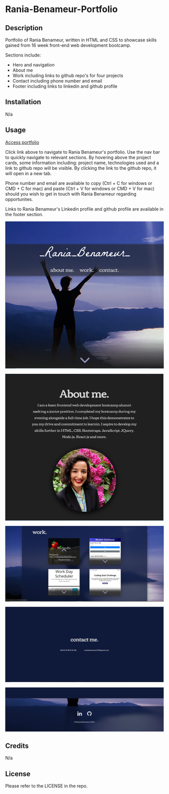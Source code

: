 # Rania-Benameur-Portfolio

## Description

Portfolio of Rania Benameur, written in HTML and CSS to showcase skills gained from 16 week front-end web development bootcamp.

Sections include: 
* Hero and navigation
* About me 
* Work including links to github repo's for four projects
* Contact including phone number and email
* Footer including links to linkedin and github profile


## Installation

N/a

## Usage

[Access portfolio](https://rbenameur.github.io/Rania-Benameur-Portfolio "Link to deployed github page")

Click link above to navigate to Rania Benameur's portfolio. Use the nav bar to quickly navigate to relevant sections. By hovering above the project cards, some information including: project name, technologies used and a link to github repo will be visible. By clicking the link to the github repo, it will open in a new tab.

Phone number and email are available to copy (Ctrl + C for windows or CMD + C for mac) and paste (Ctrl + V for windows or CMD + V for mac) should you wish to get in touch with Rania Benameur regarding opportunites.

Links to Rania Benameur's Linkedin profile and github profile are available in the footer section.

![Screenshot of Hero Section](./assets/screenshots/Hero-section.PNG "Portfolio Hero Section Screenshot")

![Screenshot of About Me Section](./assets/screenshots/About-me-section.PNG "About Me Section Screenshot")

![Screenshot of Work Section](./assets/screenshots/Work-section.PNG "Work Section Screenshot")

![Screenshot of Contact Section](./assets/screenshots/Contact-section.PNG "Portfolio Contact Section Screenshot")

![Screenshot of Footer Section](./assets/screenshots/Footer-section.PNG "Portfolio Footer Section Screenshot")

## Credits

N/a

## License

Please refer to the LICENSE in the repo.